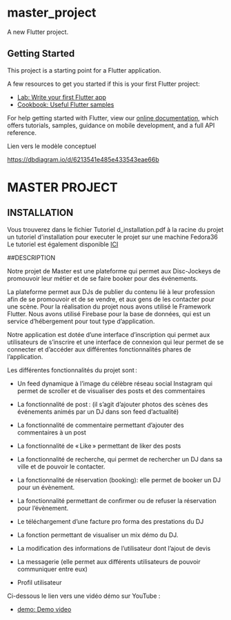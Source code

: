 # master_project

A new Flutter project.

## Getting Started

This project is a starting point for a Flutter application.

A few resources to get you started if this is your first Flutter project:

- [Lab: Write your first Flutter app](https://flutter.dev/docs/get-started/codelab)
- [Cookbook: Useful Flutter samples](https://flutter.dev/docs/cookbook)

For help getting started with Flutter, view our
[online documentation](https://flutter.dev/docs), which offers tutorials,
samples, guidance on mobile development, and a full API reference.

Lien vers le modèle conceptuel

https://dbdiagram.io/d/6213541e485e433543eae66b



# MASTER PROJECT

## INSTALLATION
Vous trouverez dans le fichier Tutoriel d_installation.pdf à la racine du projet un tutoriel d'installation pour executer le projet sur une machine Fedora36
Le tutoriel est également disponible [ICI](https://www.how2shout.com/linux/how-to-install-flutter-on-fedora-linux/)

##DESCRIPTION

Notre projet de Master est une plateforme qui permet aux Disc-Jockeys de promouvoir leur métier et de se faire booker pour des événements.  

La plateforme permet aux DJs de publier du contenu lié à leur profession afin de se promouvoir et de se vendre, et aux gens de les contacter pour une scène. Pour la réalisation du projet nous avons utilisé le Framework Flutter. Nous avons utilisé Firebase pour la base de données, qui est un service d’hébergement pour tout type d’application. 

Notre application est dotée d’une interface d’inscription qui permet aux utilisateurs de s’inscrire et une interface de connexion qui leur permet de se connecter et d’accéder aux différentes fonctionnalités phares de l’application. 

Les différentes fonctionnalités du projet sont :  

- Un feed dynamique à l’image du célèbre réseau social Instagram qui permet de scroller et de visualiser des posts et des commentaires 

- La fonctionnalité de post : (il s’agit d’ajouter photos des scènes des événements animés par un DJ dans son feed d’actualité) 

- La fonctionnalité de commentaire permettant d’ajouter des commentaires à un post 

- La fonctionnalité de « Like » permettant de liker des posts 

- La fonctionnalité de recherche, qui permet de rechercher un DJ dans sa ville et de pouvoir le contacter.  

- La fonctionnalité de réservation (booking): elle permet de booker un DJ pour un évènement.  

- La fonctionnalité permettant de confirmer ou de refuser la réservation pour l’évènement. 

- Le téléchargement d’une facture pro forma des prestations du DJ 

- La fonction permettant de visualiser un mix démo du DJ. 

- La modification des informations de l’utilisateur dont l’ajout de devis 

- La messagerie (elle permet aux différents utilisateurs de pouvoir communiquer entre eux) 

- Profil utilisateur 

 

Ci-dessous le lien vers une vidéo démo sur YouTube : 

- [demo: Demo video](https://youtu.be/smpR7GS5s7M)



